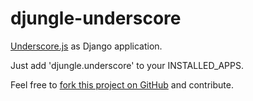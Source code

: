 djungle-underscore
==================

[Underscore.js](http://underscorejs.org/) as Django application.

Just add 'djungle.underscore' to your INSTALLED_APPS.

Feel free to [fork this project on
GitHub](https://github.com/djungle/djungle-underscore) and contribute.